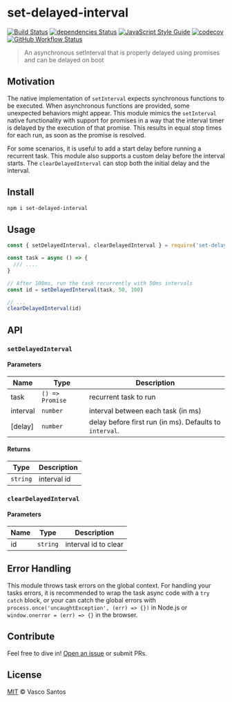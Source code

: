 # set-delayed-interval

[![Build Status](https://travis-ci.org/vasco-santos/set-delayed-interval.svg?branch=main)](https://travis-ci.org/vasco-santos/set-delayed-interval)
[![dependencies Status](https://david-dm.org/vasco-santos/set-delayed-interval/status.svg)](https://david-dm.org/vasco-santos/set-delayed-interval)
[![JavaScript Style Guide](https://img.shields.io/badge/code_style-standard-brightgreen.svg)](https://standardjs.com)
[![codecov](https://img.shields.io/codecov/c/github/vasco-santos/set-delayed-interval.svg?style=flat-square)](https://codecov.io/gh/vasco-santos/set-delayed-interval)
[![GitHub Workflow Status](https://img.shields.io/github/workflow/status/vasco-santos/set-delayed-interval/ci?label=ci&style=flat-square)](https://github.com/vasco-santos/set-delayed-interval/actions?query=branch%3Amaster+workflow%3Aci+)

> An asynchronous setInterval that is properly delayed using promises and can be delayed on boot

## Motivation

The native implementation of `setInterval` expects synchronous functions to be executed. When asynchronous functions are provided, some unexpected behaviors might appear. This module mimics the `setInterval` native functionality with support for promises in a way that the interval timer is delayed by the execution of that promise. This results in equal stop times for each run, as soon as the promise is resolved.

For some scenarios, it is useful to add a start delay before running a recurrent task. This module also supports a custom delay before the interval starts. The `clearDelayedInterval` can stop both the initial delay and the interval.

## Install

```sh
npm i set-delayed-interval
```

## Usage

```js
const { setDelayedInterval, clearDelayedInterval } = require('set-delayed-interval')

const task = async () => {
  /// ....
}

// After 100ms, run the task recurrently with 50ms intervals
const id = setDelayedInterval(task, 50, 100)

// ...
clearDelayedInterval(id)
```


## API

### `setDelayedInterval`

#### Parameters

|  Name  | Type | Description |
|--------|------|-------------|
|  task  | `() => Promise` | recurrent task to run |
| interval | `number` | interval between each task (in ms) |
| [delay] | `number` | delay before first run (in ms). Defaults to `interval`. |

#### Returns

| Type | Description |
|------|-------------|
| `string` | interval id |

### `clearDelayedInterval`

#### Parameters

|  Name  | Type | Description |
|--------|------|-------------|
|  id  | `string` | interval id to clear |

## Error Handling

This module throws task errors on the global context. For handling your tasks errors, it is recommended to wrap the task async code with a `try catch` block, or your can catch the global errors with `process.once('uncaughtException', (err) => {})` in Node.js or `window.onerror = (err) => {}` in the browser.

## Contribute

Feel free to dive in! [Open an issue](https://github.com/vasco-santos/set-delayed-interval/issues/new) or submit PRs.

## License

[MIT](LICENSE) © Vasco Santos
